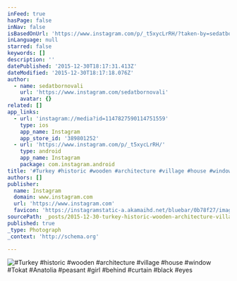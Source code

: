 ```yaml
---
inFeed: true
hasPage: false
inNav: false
isBasedOnUrl: 'https://www.instagram.com/p/_t5xycLrRH/?taken-by=sedatbornovali'
inLanguage: null
starred: false
keywords: []
description: ''
datePublished: '2015-12-30T18:17:31.413Z'
dateModified: '2015-12-30T18:17:18.076Z'
author:
  - name: sedatbornovali
    url: 'https://www.instagram.com/sedatbornovali'
    avatar: {}
related: []
app_links:
  - url: 'instagram://media?id=1147827590114751559'
    type: ios
    app_name: Instagram
    app_store_id: '389801252'
  - url: 'https://www.instagram.com/p/_t5xycLrRH/'
    type: android
    app_name: Instagram
    package: com.instagram.android
title: '#Turkey #historic #wooden #architecture #village #house #window #Tokat #Anatolia #peasant #girl #behind #curtain #black #eyes'
authors: []
publisher:
  name: Instagram
  domain: www.instagram.com
  url: 'https://www.instagram.com'
  favicon: 'https://instagramstatic-a.akamaihd.net/bluebar/0b78f27/images/ico/favicon.ico'
sourcePath: _posts/2015-12-30-turkey-historic-wooden-architecture-village-house-win.md
published: true
_type: Photograph
_context: 'http://schema.org'

---
```

![&num;Turkey &num;historic &num;wooden &num;architecture &num;village &num;house &num;window &num;Tokat &num;Anatolia &num;peasant &num;girl &num;behind &num;curtain &num;black &num;eyes](https://scontent.cdninstagram.com/hphotos-xtp1/t51.2885-15/s640x640/sh0.08/e35/12354071_604056229733169_1058797271_n.jpg)